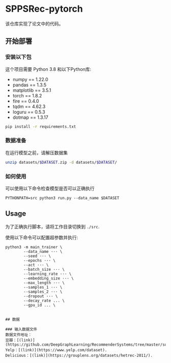 
# SPPSRec-pytorch

该仓库实现了论文中的代码。

## 开始部署

### 安装以下包

这个项目需要 Python 3.8 和以下Python库:
- numpy == 1.22.0
- pandas == 1.3.5
- matplotlib == 3.5.1
- torch == 1.8.2
- fire == 0.4.0
- tqdm == 4.62.3
- loguru == 0.5.3
- dotmap == 1.3.17


```bash
pip install -r requirements.txt
```

### 数据准备

在运行模型之前，请解压数据集
```bash
unzip datasets/$DATASET.zip -d datasets/$DATASET/
```



### 如何使用
可以使用以下命令检查模型是否可以正确执行
```
PYTHONPATH=src python3 run.py --data_name $DATASET
```


## Usage
为了正确执行脚本，请将工作目录切换到 `./src`.

使用以下命令可以配置超参数并执行:

```
python3 -m main_trainer \
        --data_name ··· \
        --seed ··· \
        --epochs ··· \
        --act ··· \
        --batch_size ··· \
        --learning_rate ··· \
        --embedding_size ··· \
        --max_length ··· \
        --samples_1 ··· \
        --samples_2 ··· \
        --dropout ··· \
        --decay_rate ... \
        --gpu_id ... \
```
  


```

## 数据

### 输入数据文件
数据文件地址： 
豆瓣：[(link)](https://github.com/DeepGraphLearning/RecommenderSystems/tree/master/socialRec).
Yelp：[(link)](https://www.yelp.com/dataset).
Delicious：[(link)](https://grouplens.org/datasets/hetrec-2011/). 



